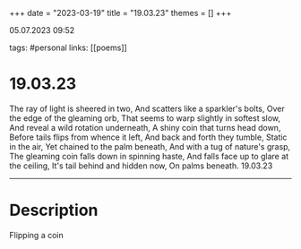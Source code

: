 +++
date = "2023-03-19"
title = "19.03.23"
themes = []
+++

05.07.2023 09:52

tags: #personal
links: [[poems]]

# 19.03.23
The ray of light is sheered in two,
And scatters like a sparkler's bolts,
Over the edge of the gleaming orb,
That seems to warp slightly in softest slow,
And reveal a wild rotation underneath,
A shiny coin that turns head down,
Before tails flips from whence it left,
And back and forth they tumble,
Static in the air,
Yet chained to the palm beneath,
And with a tug of nature's grasp,
The gleaming coin falls down in spinning haste,
And falls face up to glare at the ceiling,
It's tail behind and hidden now,
On palms beneath.
19.03.23

---
# Description
Flipping a coin